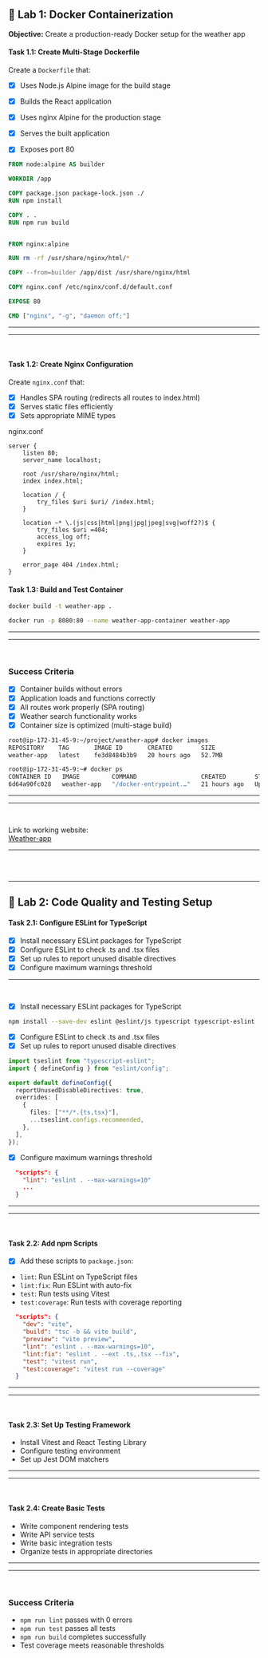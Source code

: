 ## 🐳 Lab 1: Docker Containerization

**Objective:** Create a production-ready Docker setup for the weather app

#### Task 1.1: Create Multi-Stage Dockerfile

Create a `Dockerfile` that:
- [x] Uses Node.js Alpine image for the build stage
- [x] Builds the React application
- [x] Uses nginx Alpine for the production stage
- [x] Serves the built application
- [x] Exposes port 80


```Dockerfile
FROM node:alpine AS builder

WORKDIR /app

COPY package.json package-lock.json ./
RUN npm install

COPY . .
RUN npm run build


FROM nginx:alpine

RUN rm -rf /usr/share/nginx/html/*

COPY --from=builder /app/dist /usr/share/nginx/html

COPY nginx.conf /etc/nginx/conf.d/default.conf

EXPOSE 80

CMD ["nginx", "-g", "daemon off;"]
```

---
---
<br>

#### Task 1.2: Create Nginx Configuration

Create `nginx.conf` that:
- [x] Handles SPA routing (redirects all routes to index.html)
- [x] Serves static files efficiently
- [x] Sets appropriate MIME types

nginx.conf 

```nginx
server {
    listen 80;
    server_name localhost;

    root /usr/share/nginx/html;
    index index.html;

    location / {
        try_files $uri $uri/ /index.html;
    }

    location ~* \.(js|css|html|png|jpg|jpeg|svg|woff2?)$ {
        try_files $uri =404;
        access_log off;
        expires 1y;
    }

    error_page 404 /index.html;
}
```

#### Task 1.3: Build and Test Container

```bash
docker build -t weather-app .

docker run -p 8080:80 --name weather-app-container weather-app
```
---
---
<br>

### Success Criteria
- [x] Container builds without errors
- [x] Application loads and functions correctly
- [x] All routes work properly (SPA routing)
- [x] Weather search functionality works
- [x] Container size is optimized (multi-stage build)

```bash
root@ip-172-31-45-9:~/project/weather-app# docker images
REPOSITORY    TAG       IMAGE ID       CREATED        SIZE
weather-app   latest    fe3d8484b3b9   20 hours ago   52.7MB
```

```bash
root@ip-172-31-45-9:~# docker ps
CONTAINER ID   IMAGE         COMMAND                  CREATED        STATUS         PORTS                                     NAMES
6d64a90fc028   weather-app   "/docker-entrypoint.…"   21 hours ago   Up 5 minutes   0.0.0.0:8080->80/tcp, [::]:8080->80/tcp   weather-app-container
```
---
---
<br>

Link to working website:  
[ Weather-app ](http://ec2-98-86-58-135.compute-1.amazonaws.com:8080)

---
<br>
<br>

---

## 🔧 Lab 2: Code Quality and Testing Setup

#### Task 2.1: Configure ESLint for TypeScript
- [x] Install necessary ESLint packages for TypeScript
- [x] Configure ESLint to check .ts and .tsx files
- [x] Set up rules to report unused disable directives
- [x] Configure maximum warnings threshold
---
<br>

- [x] Install necessary ESLint packages for TypeScript
```bash
npm install --save-dev eslint @eslint/js typescript typescript-eslint
```

- [x] Configure ESLint to check .ts and .tsx files
- [x] Set up rules to report unused disable directives
```ts
import tseslint from "typescript-eslint";
import { defineConfig } from "eslint/config";

export default defineConfig({
  reportUnusedDisableDirectives: true,
  overrides: [
    {
      files: ["**/*.{ts,tsx}"],
      ...tseslint.configs.recommended,
    },
  ],
});
```
- [x] Configure maximum warnings threshold

```json
  "scripts": {
    "lint": "eslint . --max-warnings=10"
    ...
  }
  ```
  ---
  ---
  <br>

#### Task 2.2: Add npm Scripts

- [x] Add these scripts to `package.json`:
- `lint`: Run ESLint on TypeScript files
- `lint:fix`: Run ESLint with auto-fix
- `test`: Run tests using Vitest
- `test:coverage`: Run tests with coverage reporting


```json
  "scripts": {
    "dev": "vite",
    "build": "tsc -b && vite build",
    "preview": "vite preview",
    "lint": "eslint . --max-warnings=10",
    "lint:fix": "eslint . --ext .ts,.tsx --fix",
    "test": "vitest run",
    "test:coverage": "vitest run --coverage"
  }
  ```
---
---
<br>

#### Task 2.3: Set Up Testing Framework
- Install Vitest and React Testing Library
- Configure testing environment
- Set up Jest DOM matchers

---
---
<br>

#### Task 2.4: Create Basic Tests
- Write component rendering tests
- Write API service tests
- Write basic integration tests
- Organize tests in appropriate directories

---
---
<br>

### Success Criteria
- `npm run lint` passes with 0 errors
- `npm run test` passes all tests
- `npm run build` completes successfully
- Test coverage meets reasonable thresholds
